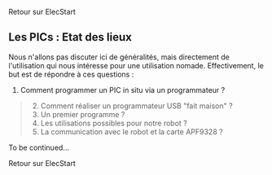 Retour sur ElecStart

## Les PICs : Etat des lieux ##

Nous n'allons pas discuter ici de généralités, mais directement de l'utilisation qui nous intéresse pour une utilisation nomade. Effectivement, le but est de répondre à ces questions :

  1. Comment programmer un PIC in situ via un programmateur ?
> 2. Comment réaliser un programmateur USB "fait maison" ?
> 3. Un premier programme ?
> 4. Les utilisations possibles pour notre robot ?
> 5. La communication avec le robot et la carte APF9328 ?

To be continued...
















Retour sur ElecStart